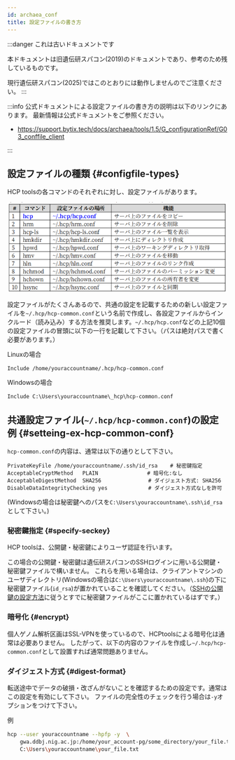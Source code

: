 ```yaml
---
id: archaea_conf
title: 設定ファイルの書き方
---
```



:::danger これは古いドキュメントです

本ドキュメントは旧遺伝研スパコン(2019)のドキュメントであり、参考のため残しているものです。

現行遺伝研スパコン(2025)ではこのとおりには動作しませんのでご注意ください。
:::


:::info
公式ドキュメントによる設定ファイルの書き方の説明は以下のリンクにあります。
最新情報は公式ドキュメントをご参照ください。

- https://support.bytix.tech/docs/archaea/tools/1.5/G_configurationRef/G03_conffile_client

:::

## 設定ファイルの種類 {#configfile-types}


HCP toolsの各コマンドのそれぞれに対し、設定ファイルがあります。

![](HCPtools_3.png)


設定ファイルがたくさんあるので、共通の設定を記載するための新しい設定ファイルを`~/.hcp/hcp-common.conf`という名前で作成し、各設定ファイルからインクルード（読み込み）する方法を推奨します。`~/.hcp/hcp.conf`などの上記10個の設定ファイルの冒頭に以下の一行を記載して下さい。（パスは絶対パスで書く必要があります。）

Linuxの場合

```
Include /home/youraccountname/.hcp/hcp-common.conf
```

Windowsの場合

```
Include C:\Users\youraccountname\_hcp\hcp-common.conf
```


## 共通設定ファイル(`~/.hcp/hcp-common.conf`)の設定例  {#setteing-ex-hcp-common-conf}

`hcp-common.conf`の内容は、通常は以下の通りとして下さい。

```
PrivateKeyFile /home/youraccountname/.ssh/id_rsa    # 秘密鍵指定
AcceptableCryptMethod   PLAIN              　# 暗号化:なし
AcceptableDigestMethod  SHA256               # ダイジェスト方式: SHA256
DisableDataIntegrityChecking yes             # ダイジェスト方式なしを許可
```

(Windowsの場合は秘密鍵へのパスを`C:\Users\youraccountname\.ssh\id_rsa`として下さい。)

### 秘密鍵指定 {#specify-seckey}

HCP toolsは、公開鍵・秘密鍵によりユーザ認証を行います。

この場合の公開鍵・秘密鍵は遺伝研スパコンのSSHログインに用いる公開鍵・秘密鍵ファイルで構いません。
これらを用いる場合は、クライアントマシンのユーザディレクトリ(Windowsの場合は`C:\Users\youraccountname\.ssh`)の下に秘密鍵ファイル(`id_rsa`)が置かれていることを確認してください。（[SSHの公開鍵の設定方法](/application/ssh_keys)に従うとすでに秘密鍵ファイルがここに置かれているはずです。）

### 暗号化 {#encrypt}

個人ゲノム解析区画はSSL-VPNを使っているので、HCPtoolsによる暗号化は通常は必要ありません。
したがって、以下の内容のファイルを作成し`~/.hcp/hcp-common.conf`として設置すれば通常問題ありません。

### ダイジェスト方式 {#digest-format}

転送途中でデータの破損・改ざんがないことを確認するための設定です。通常はこの設定を有効にして下さい。
ファイルの完全性のチェックを行う場合は`-y`オプションをつけて下さい。

例

```bash
hcp --user youraccountname --hpfp -y  \
    gwa.ddbj.nig.ac.jp:/home/your_account-pg/some_directory/your_file.txt \
    C:\Users\youraccountname\your_file.txt
```


